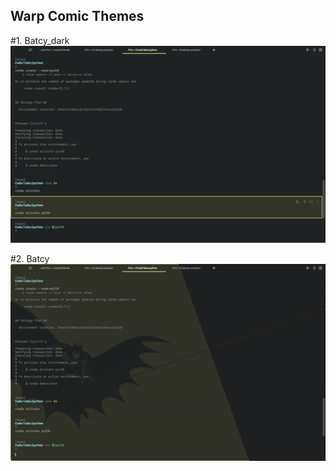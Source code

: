 ## Warp Comic Themes

#1. Batcy_dark
![alt text](screenshots/batcy_dark.png)

#2. Batcy
![alt text](screenshots/batcy.png)

